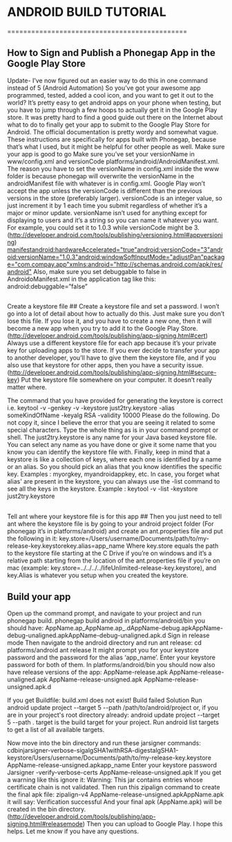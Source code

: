 # ANDROID BUILD TUTORIAL #
=============================================
## How to Sign and Publish a Phonegap App in the Google Play Store ##

Update- I’ve now figured out an easier way to do this in one command instead of 5 (Android Automation)
So you’ve got your awesome app programmed, tested, added a cool icon, and you want to get it out to the world? It’s pretty easy to get android apps on your phone when testing, but you have to jump through a few hoops to actually get it in the Google Play store.
It was pretty hard to find a good guide out there on the Internet about what to do to finally get your app to submit to the Google Play Store for Android. The official documentation is pretty wordy and somewhat vague. These instructions are specifically for apps built with Phonegap, because that’s what I used, but it might be helpful for other people as well.
Make sure your app is good to go
Make sure you’ve set your versionName in www/config.xml and versionCode  platforms/android/AndroidManifest.xml. The reason you have to set the versionName in config.xml inside the www folder is because phonegap will overwrite the versionName in the androidManifest file with whatever is in config.xml. Google Play won’t accept the app unless the versionCode is different than the previous versions in the store (preferably larger). versionCode is an integer value, so just increment it by 1 each time you submit regardless of whether it’s a major or minor update. versionName isn’t used for anything except for displaying to users and it’s a string so you can name it whatever you want. For example, you could set it to 1.0.3 while versionCode might be 3. (http://developer.android.com/tools/publishing/versioning.html#appversioning)
<manifestandroid:hardwareAccelerated="true"android:versionCode="3"android:versionName="1.0.3"android:windowSoftInputMode="adjustPan"package="com.compay.app"xmlns:android="http://schemas.android.com/apk/res/android">
Also, make sure you set debuggable to false in AndroidoManifest.xml in the application tag like this: android:debuggable=”false”


## 
Create a keystore file ## 
Create a keystore file and set a password. I won’t go into a lot of detail about how to actually do this. Just make sure you don’t lose this file. If you lose it, and you have to create a new one, then it will become a new app when you try to add it to the Google Play Store. (http://developer.android.com/tools/publishing/app-signing.html#cert)
Always use a different keystore file for each app because it’s your private key for uploading apps to the store. If you ever decide to transfer your app to another developer, you’ll have to give them the keystore file, and if you also use that keystore for other apps, then you have a security issue. (http://developer.android.com/tools/publishing/app-signing.html#secure-key)
Put the keystore file somewhere on your computer. It doesn’t really matter where.

The command that you have provided for generating the keystore is correct i.e.
keytool -v -genkey -v -keystore just2try.keystore -alias someKindOfName -keyalg RSA -validity 10000
Please do the following. Do not copy it, since I believe the error that you are seeing it related to some special characters. Type the whole thing as is in your command prompt or shell.
The just2try.keystore is any name for your Java based keystore file. You can select any name as you have done or give it some name that you know you can identify the keystore file with.
Finally, keep in mind that a keystore is like a collection of keys, where each one is identified by a name or an alias. So you should pick an alias that you know identifies the specific key. Examples : myorgkey, myandroidappkey, etc.
In case, you forget what alias' are present in the keystore, you can always use the -list command to see all the keys in the keystore. Example : keytool -v -list -keystore just2try.keystore
## 
Tell ant where your keystore file is for this app ## 
Then you just need to tell ant where the keystore file is by going to your android project folder (For phonegap it’s in platforms/android) and create an ant.properties file and put the following in it:
key.store=/Users/username/Documents/path/to/my-release-key.keystorekey.alias=app_name
Where key.store equals the path to the keystore file starting at the C Drive if you’re on windows and it’s a relative path starting from the location of the ant.properties file if you’re on mac (example: key.store=../../../../lifeUnlimited-release-key.keystore), and key.Alias is whatever you setup when you created the keystore.

## Build your app ##
Open up the command prompt, and navigate to your project and run phonegap build.
phonegap build android
in platforms/android/bin you should have:
AppName.ap_AppName.ap_.dAppName-debug.apkAppName-debug-unaligned.apkAppName-debug-unaligned.apk.d
Sign in release mode
Then navigate to the android directory and run ant release:
cd platforms/android ant release
It might prompt you for your keystore password and the password for the alias ‘app_name’. Enter your keystore password for both of them.
In platforms/android/bin you should now also have release versions of the app:
AppName-release.apk AppName-release-unaligned.apk AppName-release-unsigned.apk AppName-release-unsigned.apk.d

If you get
Buildfile: build.xml does not exist!
Build failed
Solution
Run
android update project --target 5 --path /path/to/android/project
or, if you are in your project's root directory already:
android update project --target 5 --path .
target is the build target for your project. Run
android list targets
to get a list of all available targets.


Now move into the bin directory and run these jarsigner commands:
cdbinjarsigner-verbose-sigalgSHA1withRSA-digestalgSHA1-keystore/Users/username/Documents/path/to/my-release-key.keystore AppName-release-unsigned.apkapp_name
Enter your keystore password
Jarsigner -verify-verbose-certs AppName-release-unsigned.apk
If you get a warning like this ignore it: Warning: This jar contains entries whose certificate chain is not validated.
Then run this zipalign command to create the final apk file:
zipalign-v4 AppName-release-unsigned.apkAppName.apk
it will say: Verification successful
And your final apk (AppName.apk) will be created in the bin directory.
(http://developer.android.com/tools/publishing/app-signing.html#releasemode)
Then you can upload to Google Play.
I hope this helps. Let me know if you have any questions.

